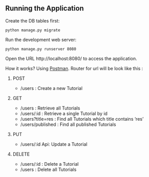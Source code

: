 ## Running the Application

Create the DB tables first:
```
python manage.py migrate
```
Run the development web server:
```
python manage.py runserver 8080
```
Open the URL http://localhost:8080/ to access the application.

How it works? Using [Postman](https://www.postman.com/downloads/).
Router for url will be look like this :
1. POST
   - /users : Create a new Tutorial

2. GET
   -  /users : Retrieve all Tutorials
   -  /users/:id : Retrieve a single Tutorial by id
   -  /users?title=res : Find all Tutorials which title contains ‘res’
   -  /users/published : Find all published Tutorials

3. PUT
   -  /users/:id Api: Update a Tutorial

4. DELETE
   -  /users/:id : Delete a Tutorial
   -  /users : Delete all Tutorials 
